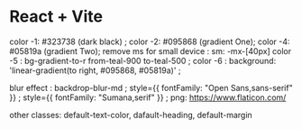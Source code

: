 # React + Vite

color -1: #323738 (dark black) ;
color -2: #095868 (gradient One);
color -4: #05819a (gradient Two);
remove ms for small device : sm: -mx-[40px] 
color -5 : bg-gradient-to-r from-teal-900 to-teal-500 ;
color -6 :  background: 'linear-gradient(to right, #095868, #05819a)' ;


blur effect :  backdrop-blur-md ;
style={{ fontFamily: "Open Sans,sans-serif" }} ;
style={{ fontFamily: "Sumana,serif" }} ;
png: https://www.flaticon.com/

other classes: 
default-text-color,
dafault-heading,
default-margin 